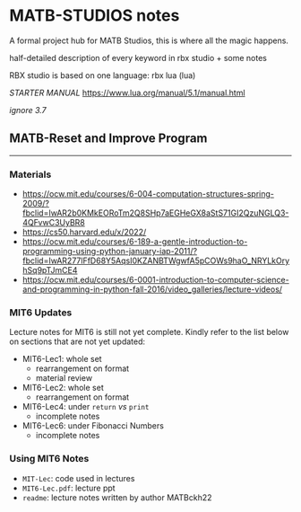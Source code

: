 # MATB-STUDIOS notes
A formal project hub for MATB Studios, this is where all the magic happens. 

half-detailed description of every keyword in rbx studio + some notes

RBX studio is based on one language: rbx lua (lua)

*STARTER MANUAL* https://www.lua.org/manual/5.1/manual.html

*ignore 3.7*

## MATB-Reset and Improve Program
-----
### Materials
- https://ocw.mit.edu/courses/6-004-computation-structures-spring-2009/?fbclid=IwAR2b0KMkEORoTm2Q8SHp7aEGHeGX8aStS71GI2QzuNGLQ3-4QFvwC3UyBR8
- https://cs50.harvard.edu/x/2022/
- https://ocw.mit.edu/courses/6-189-a-gentle-introduction-to-programming-using-python-january-iap-2011/?fbclid=IwAR277lFfD68Y5AqsI0KZANBTWgwfA5pCOWs9haO_NRYLkOryhSq9pTJmCE4
- https://ocw.mit.edu/courses/6-0001-introduction-to-computer-science-and-programming-in-python-fall-2016/video_galleries/lecture-videos/

### MIT6 Updates

Lecture notes for MIT6 is still not yet complete. Kindly refer to the list below on sections that are not yet updated:

- MIT6-Lec1: whole set
    - rearrangement on format
    - material review
- MIT6-Lec2: whole set
    - rearrangement on format
- MIT6-Lec4: under `return` *vs* `print`
    - incomplete notes
- MIT6-Lec6: under Fibonacci Numbers
    - incomplete notes

### Using MIT6 Notes

- `MIT-Lec`: code used in lectures
- `MIT6-Lec.pdf`: lecture ppt 
- `readme`: lecture notes written by author MATBckh22

